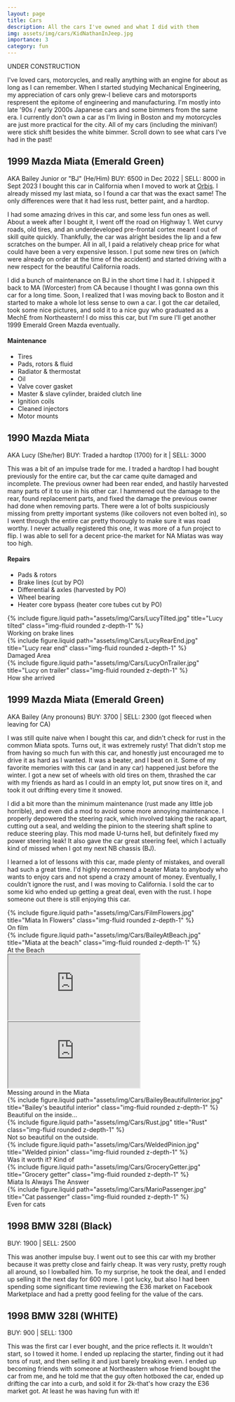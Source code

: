```yaml
---
layout: page
title: Cars
description: All the cars I've owned and what I did with them
img: assets/img/cars/KidNathanInJeep.jpg
importance: 3
category: fun
---
```


UNDER CONSTRUCTION

I've loved cars, motorcycles, and really anything with an engine for about as long as I can remember. When I started studying Mechanical Engineering, my appreciation of cars only grew-I believe cars and motorsports respresent the epitome of engineering and manufacturing. I'm mostly into late '90s / early 2000s Japanese cars and some bimmers from the same era. I currently don't own a car as I'm living in Boston and my motorcycles are just more practical for the city. All of my cars (including the minivan!) were stick shift besides the white bimmer. Scroll down to see what cars I've had in the past!

## 1999 Mazda Miata (Emerald Green)
AKA Bailey Junior or "BJ" (He/Him)
BUY: 6500 in Dec 2022 | SELL: 8000 in Sept 2023
I bought this car in California when I moved to work at <a href='https://www.nathankadria.com/projects/orbis'>Orbis</a>. I already missed my last miata, so I found a car that was the exact same! The only differences were that it had less rust, better paint, and a hardtop.

I had some amazing drives in this car, and some less fun ones as well. About a week after I bought it, I went off the road on Highway 1. Wet curvy roads, old tires, and an underdeveloped pre-frontal cortex meant I out of skill quite quickly. Thankfully, the car was alright besides the lip and a few scratches on the bumper. All in all, I paid a relatively cheap price for what could have been a very expensive lesson. I put some new tires on (which were already on order at the time of the accident) and started driving with a new respect for the beautiful California roads.

I did a bunch of maintenance on BJ in the short time I had it. I shipped it back to MA (Worcester) from CA because I thought I was gonna own this car for a long time. Soon, I realized that I was moving back to Boston and it started to make a whole lot less sense to own a car. I got the car detailed, took some nice pictures, and sold it to a nice guy who graduated as a MechE from Northeastern! I do miss this car, but I'm sure I'll get another 1999 Emerald Green Mazda eventually.

#### Maintenance
- Tires
- Pads, rotors & fluid
- Radiator & thermostat
- Oil
- Valve cover gasket
- Master & slave cylinder, braided clutch line
- Ignition coils
- Cleaned injectors
- Motor mounts

## 1990 Mazda Miata
AKA Lucy (She/her)
BUY: Traded a hardtop (1700) for it | SELL: 3000

This was a bit of an impulse trade for me. I traded a hardtop I had bought previously for the entire car, but the car came quite damaged and incomplete. The previous owner had been rear ended, and hastily harvested many parts of it to use in his other car. I hammered out the damage to the rear, found replacement parts, and fixed the damage the previous owner had done when removing parts. There were a lot of bolts suspiciously missing from pretty important systems (like coilovers not even bolted in), so I went through the entire car pretty thorougly to make sure it was road worthy. I never actually registered this one, it was more of a fun project to flip. I was able to sell for a decent price-the market for NA Miatas was way too high.

#### Repairs
- Pads & rotors
- Brake lines (cut by PO)
- Differential & axles (harvested by PO)
- Wheel bearing
- Heater core bypass (heater core tubes cut by PO)

<div class="row">
    <div class="col-sm mt-3 mt-md-0">
        {% include figure.liquid path="assets/img/Cars/LucyTilted.jpg" title="Lucy tilted" class="img-fluid rounded z-depth-1" %}
        <div class="caption">
            Working on brake lines
        </div>
    </div>
    <div class="col-sm mt-3 mt-md-0">
        {% include figure.liquid path="assets/img/Cars/LucyRearEnd.jpg" title="Lucy rear end" class="img-fluid rounded z-depth-1" %}
        <div class="caption">
            Damaged Area
        </div>
    </div>
    <div class="col-sm mt-3 mt-md-0">
        {% include figure.liquid path="assets/img/Cars/LucyOnTrailer.jpg" title="Lucy on trailer" class="img-fluid rounded z-depth-1" %}
        <div class="caption">
            How she arrived
        </div>
    </div>
</div>

## 1999 Mazda Miata (Emerald Green)
AKA Bailey (Any pronouns)
BUY: 3700 | SELL: 2300 (got fleeced when leaving for CA)

I was still quite naive when I bought this car, and didn't check for rust in the common Miata spots. Turns out, it was extremely rusty! That didn't stop me from having so much fun with this car, and honestly just encouraged me to drive it as hard as I wanted. It was a beater, and I beat on it. Some of my favorite memories with this car (and in any car) happened just before the winter. I got a new set of wheels with old tires on them, thrashed the car with my friends as hard as I could in an empty lot, put snow tires on it, and took it out drifting every time it snowed.

I did a bit more than the minimum maintenance (rust made any little job horrible), and even did a mod to avoid some more annoying maintenance. I properly depowered the steering rack, which involved taking the rack apart, cutting out a seal, and welding the pinion to the steering shaft spline to reduce steering play. This mod made U-turns hell, but definitely fixed my power steering leak! It also gave the car great steering feel, which I actually kind of missed when I got my next NB chassis (BJ).

I learned a lot of lessons with this car, made plenty of mistakes, and overall had such a great time. I'd highly recommend a beater Miata to anybody who wants to enjoy cars and not spend a crazy amount of money. Eventually, I couldn't ignore the rust, and I was moving to California. I sold the car to some kid who ended up getting a great deal, even with the rust. I hope someone out there is still enjoying this car.

<div class="row">
    <div class="col-sm-8 mt-3 mt-md-0">
        {% include figure.liquid path="assets/img/Cars/FilmFlowers.jpg" title="Miata In Flowers" class="img-fluid rounded z-depth-1" %}
        <div class="caption">
            On film
        </div>
    </div>
    <div class="col-sm-4 mt-3 mt-md-0">
        {% include figure.liquid path="assets/img/Cars/BaileyAtBeach.jpg" title="Miata at the beach" class="img-fluid rounded z-depth-1" %}
        <div class="caption">
            At the Beach
        </div>
    </div>
</div>

<div class="row">
    <div class="col-sm mt-3 mt-md-0">
       <div class="embed-responsive embed-responsive-16by9">
            <iframe class="embed-responsive-item" src="https://www.youtube.com/embed/gG0D9L-AiJw?si=s-xbJz13liROq0Pm" allowfullscreen></iframe>
        </div>
    </div>
    <div class="col-sm mt-3 mt-md-0">
       <div class="embed-responsive embed-responsive-16by9">
            <iframe class="embed-responsive-item" src="https://www.youtube.com/embed/3Kk5aKdpKGA?si=PeIJwj-ltIrSvKoa" allowfullscreen></iframe>
        </div>
    </div> 
</div>
<div class="caption">
    Messing around in the Miata
</div>

<div class="row">
    <div class="col-sm mt-3 mt-md-0">
        {% include figure.liquid path="assets/img/Cars/BaileyBeautifulInterior.jpg" title="Bailey's beautiful interior" class="img-fluid rounded z-depth-1" %}
        <div class="caption">
            Beautiful on the inside...
        </div>
    </div>
    <div class="col-sm mt-3 mt-md-0">
        {% include figure.liquid path="assets/img/Cars/Rust.jpg" title="Rust" class="img-fluid rounded z-depth-1" %}
        <div class="caption">
            Not so beautiful on the outside.
        </div>
    </div>
    <div class="col-sm mt-3 mt-md-0">
        {% include figure.liquid path="assets/img/Cars/WeldedPinion.jpg" title="Welded pinion" class="img-fluid rounded z-depth-1" %}
        <div class="caption">
            Was it worth it? Kind of
        </div>
    </div>
</div>

<div class="row">
    <div class="col-sm mt-3 mt-md-0">
        {% include figure.liquid path="assets/img/Cars/GroceryGetter.jpg" title="Grocery getter" class="img-fluid rounded z-depth-1" %}
        <div class="caption">
            Miata Is Always The Answer
        </div>
    </div>
    <div class="col-sm mt-3 mt-md-0">
        {% include figure.liquid path="assets/img/Cars/MarioPassenger.jpg" title="Cat passenger" class="img-fluid rounded z-depth-1" %}
        <div class="caption">
            Even for cats
        </div>
    </div>
</div>

## 1998 BMW 328I (Black)
BUY: 1900 | SELL: 2500

This was another impulse buy. I went out to see this car with my brother because it was pretty close and fairly cheap. It was very rusty, pretty rough all around, so I lowballed him. To my surprise, he took the deal, and I ended up selling it the next day for 600 more. I got lucky, but also I had been spending some significant time reviewing the E36 market on Facebook Marketplace and had a pretty good feeling for the value of the cars.

## 1998 BMW 328I (WHITE)
BUY: 900 | SELL: 1300

This was the first car I ever bought, and the price reflects it. It wouldn't start, so I towed it home. I ended up replacing the starter, finding out it had tons of rust, and then selling it and just barely breaking even. I ended up becoming friends with someone at Northeastern whose friend bought the car from me, and he told me that the guy often hotboxed the car, ended up drifting the car into a curb, and sold it for 2k-that's how crazy the E36 market got. At least he was having fun with it!